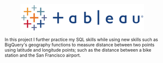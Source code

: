 <p align="center">
<img src="./images/tableau.png" width=400>
<a href="https://public.tableau.com/views/SanFranciscoBikeShare_16783802196730/Dashboard1?:language=en-US&:display_count=n&:origin=viz_share_link">
<a/>
</p>

In this project I further practice my SQL skills while using new skills such as BigQuery's geography functions to measure distance between two points using latitude and longitude points; such as the distance between a bike station and the San Francisco airport.
